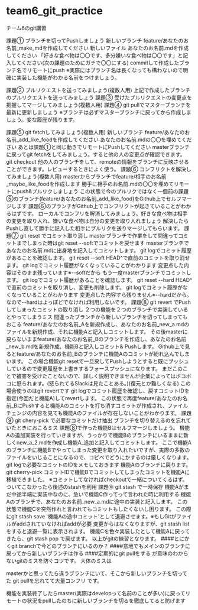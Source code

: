# team6_git_practice
チーム6のgit講習

課題① ブランチを切ってPushしましょう
新しいブランチ feature/あなたのお名前_make_mdを作成してください
新しいファイル あなたのお名前.mdを作成してください
「好きな食べ物は〇〇です、多分嫌いな食べ物は〇〇です」と記入してください(次の課題のためにガチで〇〇にする)
commitして作成したブランチ名でリモートにpush
※実際にはブランチ名は長くなっても構わないので明確に実装した機能がわかる名前をつけましょう。

課題② プルリクエストを送ってみましょう(複数人用)
上記で作成したブランチのプルリクエストを送ってみましょう
課題③ 受けたプルリクエストの変更点を把握してマージしてみましょう(複数人用)
課題④ git pullでマスターブランチを最新に更新しましょう
※ブランチは必ずマスターブランチに戻ってから作成しましょう。変な履歴が残ります。

課題⑤ git fetchしてみましょう(複数人用)
新しいブランチ feature/あなたのお名前_add_like_foodを作成してください
あなたのお名前.mdの〇〇を埋めてください
あとは課題①と同じ動きでリモートにPushしてください
masterブランチに戻ってgit fetchをしてみましょう。すると他の人の変更点が確認できます。
git checkout 他の人のブランチをして、remoteの情報をブランチに反映させることができます。レビューするときによく使う。
課題⑥ コンフリクトを解決してみましょう(複数人用)
masterからブランチでfeature/相手のお名前_maybe_like_foodを作成します
勝手に相手のお名前.mdの〇〇を埋めてリモートにpush&プルリクしましょう
この状態で今のプルリクではなく一個前の課題⑤のブランチ(feature/あなたのお名前_add_like_food)をGithub上でセルフマージします
課題⑥のブランチがGithub上でコンフリクトが起きていることがわかるはずです。
ローカルでコンフリを解消してみましょう。好きな食べ物は相手の変更を取り入れ、嫌いな食べ物は自分の変更を取り入れましょう
解決したらPushし直して勝手に記入した相手にプルリクを送りマージしてもらいます。
課題⑦ git reset でコミット取り消し
masterブランチで作業をして間違ってコミットまでしまった時はgit reset --softでコミットを戻せます
masterブランチであなたのお名前.mdに出身地を記入してコミットします。
git logでコミット履歴があることを確認します。
git reset --soft HEAD^で直前のコミットを取り消せます。
git logでコミット履歴がなくなっていることがわかります
変更点した内容はそのまま残っています※--softだから
もう一度masterブランチでコミットします。
git logでコミット履歴があることを確認します。
git reset --hard HEAD^で直前のコミットを取り消し、変更も削除します。
git logでコミット履歴がなくなっていることがわかります
変更点した内容すら残りません※--hardだから。なので--hardはよっぽどでなければ利用しないです。
課題⑧ git revert でPushしてしまったコミットの取り消し
２つの機能を２つのブランチで実装しているとやってしまうミス
間違ったブランチから新しいブランチを切ってしまってもおこる
feature/あなたのお名前_Aを新規作成し、あなたのお名前_new_a.mdのファイルを新規作成、それに機能Aと記入しコミットします。
その後masterに戻らないままfeature/あなたのお名前_Bのブランチを作成し、あなたのお名前_new_b.mdを新規作成、機能Bと記入しコミット& Pushします。
Github上で見るとfeature/あなたのお名前_Bのブランチに機能Aのコミットが紛れ込んでしまいます。
この場合機能git resetで一旦戻してPushしようとすると既にプッシュしているので変更履歴を上書きするフォースプッシュになります。
まだこのことで被害を受けたことないので、詳しく説明できませんが企業によってはボコボコに怒られます。(怒られてるSlackは見たことある。)(復元とか難しくなる)
この場合使うのはgit revertです
git logでコミット履歴を確認し、戻すコミットIDを指定(今回だと機能A)してrevertします。
この状態で再度feature/あなたのお名前_BにPushすると機能Aのコミットを打ち消すコミットが作成され、ファイルチェンジの内容を見ても機能Aのファイルが存在しないことがわかります。
課題⑨ git chery-pick で必要なコミットだけ抽出
ブランチを切り替えるのを忘れていたときにおこるミス
課題⑧で作った機能Bはセルフマージしましょう。
機能Aの追加実装を行っていきますが、うっかりで機能Bのブランチにいるままに新しくnew_a_2.mdを作成し機能A_追加と記入してコミットします。
ここで機能Aのブランチに機能Bでやってしまった変更を取り入れたいですが、実際の多数のファイルをいじることになるので、コピペでどうにかするのは厳しくなります。
git logで必要なコミットのIDをメモしておきます
機能Aのブランチに戻ります。git cherry-pick コミットIDで機能Bでコミットしてしまったコミットを機能Aに移植できました。
※コミットしてなければcheckoutで一緒についてくるはず。ついてこなかったら後述のstashを利用
課題⑩ git stash で一時保存
機能Aがまだ中途半端に実装中なのに、急いで機能C作ってって言われた時に利用する
機能Aのブランチで、あなたのお名前_new_a.mdに途中の実装と記入します。
この状態で機能Cを突然作れと言われてもコミットもしたくないし困ります。
この際にgit stash save '機能Aの途中コミット'として退避させます。※もしGitがファイルがaddされていなければaddが必要
変更からはなくなりますが、git stash listをすると退避一覧に表示されます。
機能Cを色々実装したとして機能Aに戻ってきたら、git stash pop で戻せます。
以上がgitの練習となります。 ####とにかくgit branchで今どのブランチにいるのか？ ####意地でもメインのブランチに戻ってから新しいブランチは作る ####定期的にgit pullをする が意味のわからないgitのミスを防ぐコツです。 大体のミスは

masterかと思ってたら違うブランチにいて、そこから新しいブランチを切ってた
git pullを忘れてて大量コンフリ
です。

機能を実装終了したらmaster(実際はdevelopって名前のことが多い)に戻ってリモートの状況をpullしたのちに新しいブランチを切るを徹底してると防げます

